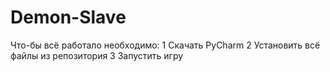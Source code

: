 # Demon-Slave
Что-бы всё работало необходимо:
1 Скачать PyCharm
2 Установить всё файлы из репозитория
3 Запустить игру
